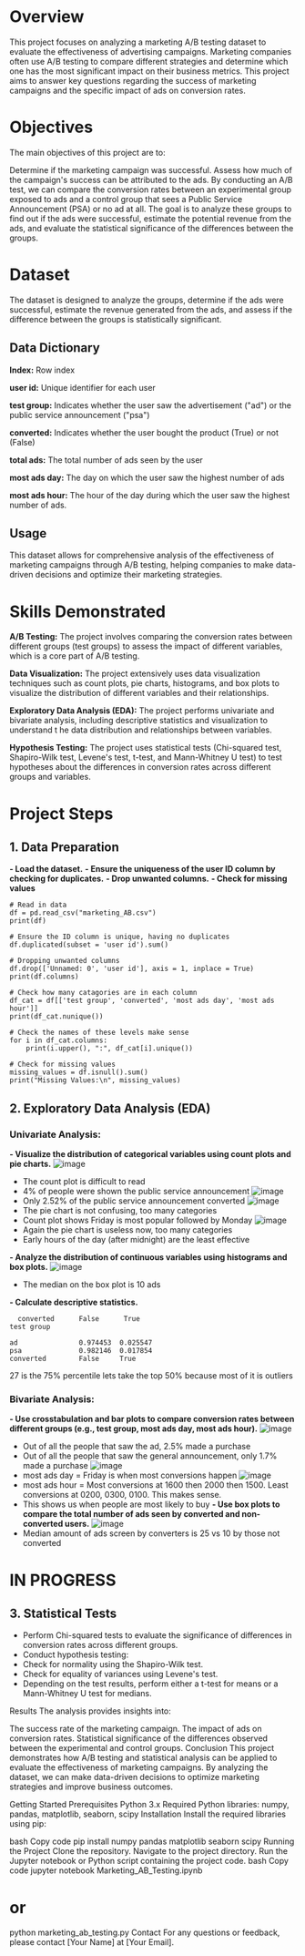 # Overview
This project focuses on analyzing a marketing A/B testing dataset to evaluate the effectiveness of advertising campaigns. Marketing companies often use A/B testing to compare different strategies and determine which one has the most significant impact on their business metrics. This project aims to answer key questions regarding the success of marketing campaigns and the specific impact of ads on conversion rates.

# Objectives
The main objectives of this project are to:

Determine if the marketing campaign was successful.
Assess how much of the campaign's success can be attributed to the ads.
By conducting an A/B test, we can compare the conversion rates between an experimental group exposed to ads and a control group that sees a Public Service Announcement (PSA) or no ad at all. The goal is to analyze these groups to find out if the ads were successful, estimate the potential revenue from the ads, and evaluate the statistical significance of the differences between the groups.

# Dataset
The dataset is designed to analyze the groups, determine if the ads were successful, estimate the revenue generated from the ads, 
and assess if the difference between the groups is statistically significant.

## Data Dictionary
**Index:** Row index

**user id:** Unique identifier for each user

**test group:** Indicates whether the user saw the advertisement ("ad") or the public service announcement ("psa")

**converted:** Indicates whether the user bought the product (True) or not (False)

**total ads:** The total number of ads seen by the user

**most ads day:** The day on which the user saw the highest number of ads

**most ads hour:** The hour of the day during which the user saw the highest number of ads.

## Usage
This dataset allows for comprehensive analysis of the effectiveness of marketing campaigns through A/B testing, 
helping companies to make data-driven decisions and optimize their marketing strategies.

# Skills Demonstrated

**A/B Testing:** The project involves comparing the conversion rates between different groups (test groups) to assess the impact of different variables, 
which is a core part of A/B testing.

**Data Visualization:** The project extensively uses data visualization techniques such as count plots, pie charts, histograms, 
and box plots to visualize the distribution of different variables and their relationships.

**Exploratory Data Analysis (EDA):** The project performs univariate and bivariate analysis, including descriptive statistics and visualization to understand t
he data distribution and relationships between variables.

**Hypothesis Testing:** The project uses statistical tests (Chi-squared test, Shapiro-Wilk test, Levene's test, t-test, and Mann-Whitney U test) 
to test hypotheses about the differences in conversion rates across different groups and variables.

# Project Steps
## 1. Data Preparation
**- Load the dataset.**
**- Ensure the uniqueness of the user ID column by checking for duplicates.**
**- Drop unwanted columns.**
**- Check for missing values**
```
# Read in data
df = pd.read_csv("marketing_AB.csv")
print(df)

# Ensure the ID column is unique, having no duplicates
df.duplicated(subset = 'user id').sum()

# Dropping unwanted columns
df.drop(['Unnamed: 0', 'user id'], axis = 1, inplace = True)
print(df.columns)

# Check how many catagories are in each column
df_cat = df[['test group', 'converted', 'most ads day', 'most ads hour']]
print(df_cat.nunique())

# Check the names of these levels make sense
for i in df_cat.columns:
    print(i.upper(), ":", df_cat[i].unique())

# Check for missing values
missing_values = df.isnull().sum()
print("Missing Values:\n", missing_values)
```
## 2. Exploratory Data Analysis (EDA)
### Univariate Analysis:
**- Visualize the distribution of categorical variables using count plots and pie charts.**
![image](https://github.com/user-attachments/assets/bdc6ec81-eb0e-45d0-9571-3ae0a319103b)
- The count plot is difficult to read
- 4% of people were shown the public service announcement
![image](https://github.com/user-attachments/assets/e6574480-e258-4235-ad1b-96214c2b3e8c)
- Only 2.52% of the public service announcement converted
![image](https://github.com/user-attachments/assets/47484e73-6d70-4c08-bd99-c18918717f64)
- The pie chart is not confusing, too many categories
- Count plot shows Friday is most popular followed by Monday
![image](https://github.com/user-attachments/assets/ae8bfa86-019c-46b4-9739-73f352196913)
- Again the pie chart is useless now, too many categories
- Early hours of the day (after midnight) are the least effective
  
**- Analyze the distribution of continuous variables using histograms and box plots.**
![image](https://github.com/user-attachments/assets/5d5a7331-71ab-49d9-8dbe-604fb5714e64)
- The median on the box plot is 10 ads

**- Calculate descriptive statistics.**
```  
  converted      False      True
test group

ad               0.974453  0.025547
psa              0.982146  0.017854
converted        False     True
```
27 is the 75% percentile lets take the top 50% because most of it is outliers

### Bivariate Analysis:
**- Use crosstabulation and bar plots to compare conversion rates between different groups (e.g., test group, most ads day, most ads hour).**
![image](https://github.com/user-attachments/assets/91c1098e-7939-40e7-8e87-fd75edf49199)
- Out of all the people that saw the ad, 2.5% made a purchase
- Out of all the people that saw the general announcement, only 1.7% made a purchase
![image](https://github.com/user-attachments/assets/f49cefba-7f34-4abb-b3ef-4982c3bfcc32)
- most ads day = Friday is when most conversions happen
![image](https://github.com/user-attachments/assets/3294c42c-2464-4992-bc0f-04c6e5ccf76a)
- most ads hour = Most conversions at 1600 then 2000 then 1500. Least conversions at 0200, 0300, 0100. This makes sense.
- This shows us when people are most likely to buy
**- Use box plots to compare the total number of ads seen by converted and non-converted users.**
![image](https://github.com/user-attachments/assets/f1847971-be28-454f-b95d-1c3c71644227)
- Median amount of ads screen by converters is 25 vs 10 by those not converted




# IN PROGRESS

## 3. Statistical Tests
- Perform Chi-squared tests to evaluate the significance of differences in conversion rates across different groups.
- Conduct hypothesis testing:
- Check for normality using the Shapiro-Wilk test.
- Check for equality of variances using Levene's test.
- Depending on the test results, perform either a t-test for means or a Mann-Whitney U test for medians.

Results
The analysis provides insights into:

The success rate of the marketing campaign.
The impact of ads on conversion rates.
Statistical significance of the differences observed between the experimental and control groups.
Conclusion
This project demonstrates how A/B testing and statistical analysis can be applied to evaluate the effectiveness of marketing campaigns. By analyzing the dataset, we can make data-driven decisions to optimize marketing strategies and improve business outcomes.

Getting Started
Prerequisites
Python 3.x
Required Python libraries: numpy, pandas, matplotlib, seaborn, scipy
Installation
Install the required libraries using pip:

bash
Copy code
pip install numpy pandas matplotlib seaborn scipy
Running the Project
Clone the repository.
Navigate to the project directory.
Run the Jupyter notebook or Python script containing the project code.
bash
Copy code
jupyter notebook Marketing_AB_Testing.ipynb
# or
python marketing_ab_testing.py
Contact
For any questions or feedback, please contact [Your Name] at [Your Email].
